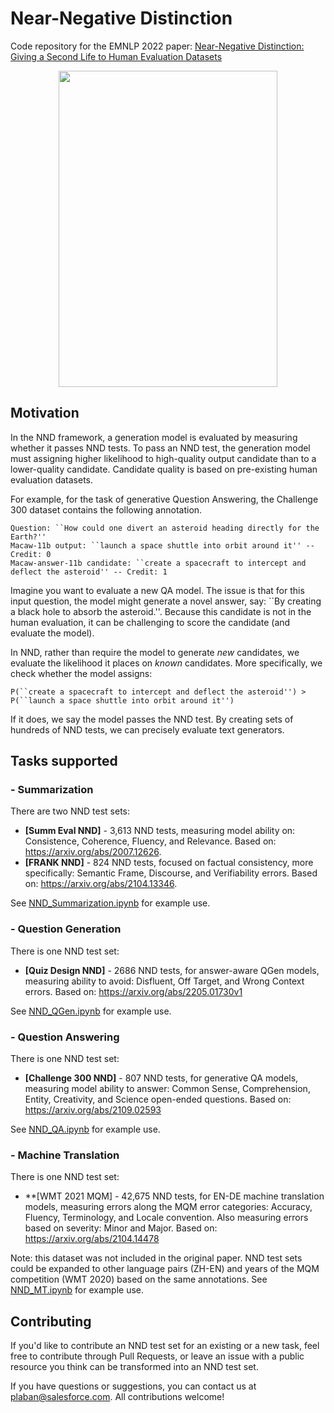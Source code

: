 # Near-Negative Distinction

Code repository for the EMNLP 2022 paper: [Near-Negative Distinction: Giving a Second Life to Human Evaluation Datasets](https://arxiv.org/abs/2205.06871v1)

<p align="center">
  <img width="350" height="506" src="https://tingofurro.github.io/images/nnd_diagram.png">
</p>

## Motivation

In the NND framework, a generation model is evaluated by measuring whether it passes NND tests. To pass an NND test, the generation model must assigning higher likelihood to high-quality output candidate than to a lower-quality candidate. Candidate quality is based on pre-existing human evaluation datasets.

For example, for the task of generative Question Answering, the Challenge 300 dataset contains the following annotation.
```
Question: ``How could one divert an asteroid heading directly for the Earth?''
Macaw-11b output: ``launch a space shuttle into orbit around it'' -- Credit: 0
Macaw-answer-11b candidate: ``create a spacecraft to intercept and deflect the asteroid'' -- Credit: 1
```

Imagine you want to evaluate a new QA model. The issue is that for this input question, the model might generate a novel answer, say: ``By creating a black hole to absorb the asteroid.''. Because this candidate is not in the human evaluation, it can be challenging to score the candidate (and evaluate the model).

In NND, rather than require the model to generate *new* candidates, we evaluate the likelihood it places on *known* candidates. More specifically, we check whether the model assigns:
```
P(``create a spacecraft to intercept and deflect the asteroid'') > P(``launch a space shuttle into orbit around it'')
```
If it does, we say the model passes the NND test. By creating sets of hundreds of NND tests, we can precisely evaluate text generators.

## Tasks supported

### - Summarization

There are two NND test sets:
- **[Summ Eval NND]** - 3,613 NND tests, measuring model ability on: Consistence, Coherence, Fluency, and Relevance. Based on: https://arxiv.org/abs/2007.12626.
- **[FRANK NND]** - 824 NND tests, focused on factual consistency, more specifically: Semantic Frame, Discourse, and Verifiability errors.  Based on: https://arxiv.org/abs/2104.13346.

See [NND_Summarization.ipynb](https://github.com/MetaMind/nnd/blob/main/NND_Summarization.ipynb) for example use.

### - Question Generation

There is one NND test set:
- **[Quiz Design NND]** - 2686 NND tests, for answer-aware QGen models, measuring ability to avoid: Disfluent, Off Target, and Wrong Context errors. Based on: https://arxiv.org/abs/2205.01730v1

See [NND_QGen.ipynb](https://github.com/MetaMind/nnd/blob/main/NND_QGen.ipynb) for example use.

### - Question Answering

There is one NND test set:
- **[Challenge 300 NND]** - 807 NND tests, for generative QA models, measuring model ability to answer: Common Sense, Comprehension, Entity, Creativity, and Science open-ended questions. Based on: https://arxiv.org/abs/2109.02593

See [NND_QA.ipynb](https://github.com/MetaMind/nnd/blob/main/NND_QA.ipynb) for example use.

### - Machine Translation

There is one NND test set:
- **[WMT 2021 MQM] - 42,675 NND tests, for EN-DE machine translation models, measuring errors along the MQM error categories: Accuracy, Fluency, Terminology, and Locale convention. Also measuring errors based on severity: Minor and Major. Based on: https://arxiv.org/abs/2104.14478

Note: this dataset was not included in the original paper. NND test sets could be expanded to other language pairs (ZH-EN) and years of the MQM competition (WMT 2020) based on the same annotations. See [NND_MT.ipynb](https://github.com/MetaMind/nnd/blob/main/NND_MT.ipynb) for example use.

## Contributing

If you'd like to contribute an NND test set for an existing or a new task, feel free to contribute through Pull Requests, or leave an issue with a public resource you think can be transformed into an NND test set.

If you have questions or suggestions, you can contact us at plaban@salesforce.com. All contributions welcome!

